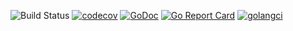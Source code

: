 ![Build Status](https://github.com/psampaz/slice/workflows/build/badge.svg)
[![codecov](https://codecov.io/gh/psampaz/slice/branch/master/graph/badge.svg)](https://codecov.io/gh/psampaz/slice)
[![GoDoc](https://godoc.org/github.com/psampaz/slice?status.svg)](https://godoc.org/github.com/psampaz/slice)
[![Go Report Card](https://goreportcard.com/badge/github.com/psampaz/slice)](https://goreportcard.com/report/github.com/psampaz/slice)
[![golangci](https://golangci.com/badges/github.com/psampaz/slice.svg)](https://golangci.com/r/github.com/psampaz/slice)